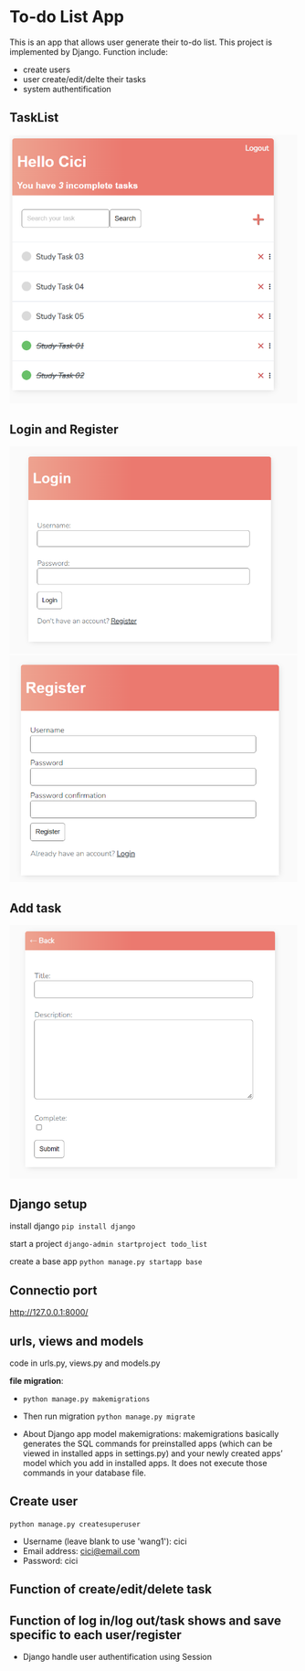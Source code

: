 # To-do List App

This is an app that allows user generate their to-do list. This project is implemented by Django.
Function include:
- create users
- user create/edit/delte their tasks
- system authentification

## TaskList
![01](https://raw.githubusercontent.com/suereey/Django_TodoList/main/screenshot/01_List.png)

## Login and Register
![02](https://raw.githubusercontent.com/suereey/Django_TodoList/main/screenshot/02_Login.png)
![03](https://raw.githubusercontent.com/suereey/Django_TodoList/main/screenshot/03_Register.png)

## Add task
![04](https://raw.githubusercontent.com/suereey/Django_TodoList/main/screenshot/04_Task.png)

## Django setup

install django ```pip install django```

start a project ```django-admin startproject todo_list```

create a base app ```python manage.py startapp base```

## Connectio port
http://127.0.0.1:8000/

## urls, views and models

code in urls.py, views.py and models.py

**file migration**: 
- ```python manage.py makemigrations```
- Then run migration ```python manage.py migrate```


- About Django app model makemigrations: makemigrations basically generates the SQL commands for preinstalled apps (which can be viewed in installed apps in settings.py) and your newly created apps’ model which you add in installed apps. It does not execute those commands in your database file. 

## Create user
```python manage.py createsuperuser```
- Username (leave blank to use 'wang1'): cici
- Email address: cici@email.com
- Password: cici

## Function of create/edit/delete task

## Function of log in/log out/task shows and save specific to each user/register
- Django handle user authentification using Session